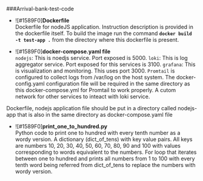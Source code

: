 ###Arrival-bank-test-code

- ![#1589F0]**Dockerfile**<br />
Dockerfile for nodeJS application. Instruction description is provided in the dockerfile itself.
To build the image run the command **`docker build -t test-app .`** from the directory where this dockerfile is present.

- ![#1589F0]**docker-compose.yaml file**<br />
`nodejs`: This is noedjs service. Port exposed is 5000.
`loki`: This is log aggregator service. Port exposed for this services is 3100.
`grafana`: This is visualization and monitoring. This uses port 3000.
`Promtail` is configured to collect logs from /var/log on the host system. The docker-config.yaml configuration file will be required in the same directory as this docker-compose.yml for Promtail to work properly.
A cutom network for other services to inteact with loki service.

Dockerfile, nodejs application file should be put in a directory called nodejs-app that is also in the same directory as docker-compose.yaml file

- ![#1589F0]**print_one_to_hundred.py**<br />
Python code to print one to hundred with every tenth number as a wordy version.
A dictionary (dict_of_tens) with key value pairs. All keys are numbers 10, 20, 30, 40, 50, 60, 70, 80, 90 and 100 with values corresponding to words equivalent to the numbers.
For loop that iterates between one to hundred and prints all numbers from 1 to 100 with every tenth word being referred from dict_of_tens to replace the numbers with wordy version.
